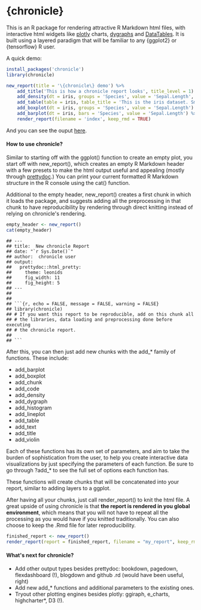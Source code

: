 {chronicle}
================

This is an R package for rendering attractive R Markdown html files,
with interactive html widgets like [plotly](https://plotly.com/r/)
charts, [dygraphs](https://rstudio.github.io/dygraphs/) and
[DataTables](https://rstudio.github.io/DT/). It is built using a layered
paradigm that will be familiar to any {ggplot2} or {tensorflow} R user.

A quick demo:

``` r
install_packages('chronicle')
library(chronicle)

new_report(title = '\{chronicle\} demo') %>%
    add_title('This is how a chronicle report looks', title_level = 1) %>%
    add_density(dt = iris, groups = 'Species', value = 'Sepal.Length', faceted = F) %>%
    add_table(table = iris, table_title = 'This is the iris dataset. Smells good!', html_table_type = 'DT') %>%
    add_boxplot(dt = iris, groups = 'Species', value = 'Sepal.Length') %>%
    add_barplot(dt = iris, bars = 'Species', value = 'Sepal.Length') %>%
    render_report(filename = 'index', keep_rmd = TRUE)
```

And you can see the ouput [here](https://pheymanss.github.io/).

#### How to use chronicle?

Similar to starting off with the ggplot() function to create an empty
plot, you start off with new\_report(), which creates an empty R
Markdown header with a few presets to make the html output useful and
appealing (mostly through
[prettydoc](https://github.com/yixuan/prettydoc).) You can print your
current formatted R Markdown structure in the R console using the cat()
function.

Additional to the empty header, new\_report() creates a first chunk in
which it loads the package, and suggests adding all the preprocessing in
that chunk to have reproducibility by rendering through direct knitting
instead of relying on chronicle's rendering.

``` r
empty_header <- new_report()
cat(empty_header)
```

    ## ---
    ## title:  New chronicle Report
    ## date: "`r Sys.Date()`"
    ## author:  chronicle user
    ## output: 
    ##   prettydoc::html_pretty: 
    ##     theme: leonids
    ##     fig_width: 11
    ##     fig_height: 5
    ## ---
    ## 
    ## 
    ## ```{r, echo = FALSE, message = FALSE, warning = FALSE}
    ## library(chronicle)
    ## # If you want this report to be reproducible, add on this chunk all
    ## # the libraries, data loading and preprocessing done before executing
    ## # the chronicle report.
    ## 
    ## ```

After this, you can then just add new chunks with the add\_\* family of
functions. These include:

-   add\_barplot
-   add\_boxplot
-   add\_chunk
-   add\_code
-   add\_density
-   add\_dygraph
-   add\_histogram
-   add\_lineplot
-   add\_table
-   add\_text
-   add\_title
-   add\_violin

Each of these functions has its own set of parameters, and aim to take
the burden of sophistication from the user, to help you create
interactive data visualizations by just specifying the parameters of
each function. Be sure to go through ?add\_\* to see the full set of
options each function has.

These functions will create chunks that will be concatenated into your
report, similar to adding layers to a ggplot.

After having all your chunks, just call render\_report() to knit the
html file. A great upside of using chronicle is that **the report is
rendered in you global environment**, which means that you will not have
to repeat all the processing as you would have if you knitted
traditionally. You can also choose to keep the .Rmd file for later
reproducibility.

``` r
finished_report <- new_report()
render_report(report = finished_report, filename = "my_report", keep_rmd = TRUE)
```

#### What's next for chronicle?

-   Add other output types besides prettydoc: bookdown, pagedown,
    flexdashboard (!), blogdown and github .rd (would have been useful, right)
-   Add new add\_\* functions and additional parameters to the existing
    ones.
-   Tryout other plotting engines besides plotly: ggiraph, e\_charts,
    highcharter\*, D3 (!).
